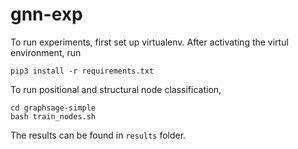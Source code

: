 # gnn-exp

To run experiments, first set up virtualenv. After activating the virtul environment, run 
```
pip3 install -r requirements.txt
```

To run positional and structural node classification, 
```
cd graphsage-simple
bash train_nodes.sh
```
The results can be found in `results` folder.
